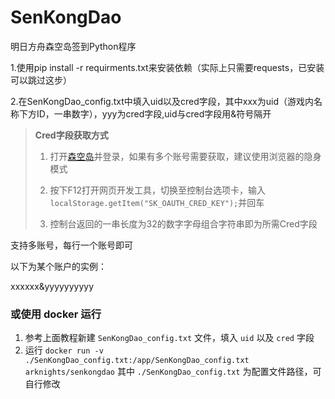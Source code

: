 # SenKongDao
明日方舟森空岛签到Python程序

1.使用pip install -r requirments.txt来安装依赖（实际上只需要requests，已安装可以跳过这步）

2.在SenKongDao_config.txt中填入uid以及cred字段，其中xxx为uid（游戏内名称下方ID，一串数字），yyy为cred字段,uid与cred字段用&符号隔开  

> **Cred字段获取方式**
> 1. 打开[森空岛](https://www.skland.com)并登录，如果有多个账号需要获取，建议使用浏览器的隐身模式
>    
> 3. 按下F12打开网页开发工具，切换至控制台选项卡，输入`localStorage.getItem("SK_OAUTH_CRED_KEY");`并回车
>    
> 5. 控制台返回的一串长度为32的数字字母组合字符串即为所需Cred字段
>
支持多账号，每行一个账号即可

以下为某个账户的实例：  

xxxxxx&yyyyyyyyyy

### 或使用 docker 运行
 1. 参考上面教程新建 `SenKongDao_config.txt` 文件，填入 `uid` 以及 `cred` 字段
 2. 运行 `docker run -v ./SenKongDao_config.txt:/app/SenKongDao_config.txt arknights/senkongdao` 其中 `./SenKongDao_config.txt` 为配置文件路径，可自行修改
